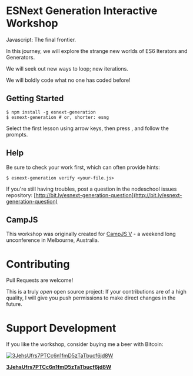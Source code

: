 # ESNext Generation Interactive Workshop

Javascript: The final frontier.

In this journey, we will explore the strange new worlds of ES6 Iterators
and Generators.

We will seek out new ways to loop; new iterations.

We will boldly code what no one has coded before!

## Getting Started

```
$ npm install -g esnext-generation
$ esnext-generation # or, shorter: esng
```

Select the first lesson using arrow keys, then press <enter>, and follow the
prompts.

## Help

Be sure to check your work first, which can often provide hints:

```
$ esnext-generation verify <your-file.js>
```

If you're still having troubles, post a question in the nodeschool issues
repository:
[http://bit.ly/esnext-generation-question](http://bit.ly/esnext-generation-question)

## CampJS

This workshop was originally created for [CampJS V](http://v.campjs.com) - a
weekend long unconference in Melbourne, Australia.

# Contributing

Pull Requests are welcome!

This is a truly _open_ open source project: If your contributions are of a high
quality, I will give you push permissions to make direct changes in the future.

# Support Development

If you like the workshop, consider buying me a beer with Bitcoin:

[![3JehsUfrs7PTCc6n1fmD5zTaTbucf6jd8W](http://zxing.org/w/chart?cht=qr&chs=230x230&chld=L&choe=UTF-8&chl=bitcoin%3A3JehsUfrs7PTCc6n1fmD5zTaTbucf6jd8W%3Fmessage%3DDonation%2520for%2520esnext-generation%2520workshop)](bitcoin:3JehsUfrs7PTCc6n1fmD5zTaTbucf6jd8W?message=Donation%20for%20esnext-generation%20workshop)

[**3JehsUfrs7PTCc6n1fmD5zTaTbucf6jd8W**](bitcoin:3JehsUfrs7PTCc6n1fmD5zTaTbucf6jd8W?message=Donation%20for%20esnext-generation%20workshop)
